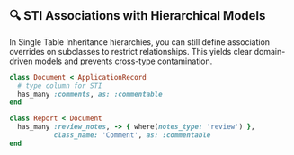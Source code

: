 ## 🔍 STI Associations with Hierarchical Models

In Single Table Inheritance hierarchies, you can still define association overrides on subclasses to restrict relationships. This yields clear domain-driven models and prevents cross-type contamination.

```ruby
class Document < ApplicationRecord
  # type column for STI
  has_many :comments, as: :commentable
end

class Report < Document
  has_many :review_notes, -> { where(notes_type: 'review') },
           class_name: 'Comment', as: :commentable
end
```
